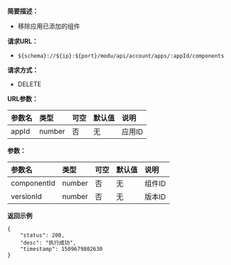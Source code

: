 **简要描述：** 

- 移除应用已添加的组件

**请求URL：** 
- ` ${schema}://${ip}:${port}/modu/api/account/apps/:appId/components `
  
**请求方式：**
- DELETE 

**URL参数：** 

| 参数名 | 类型 | 可空 | 默认值 | 说明 |
| :-- | :-- | :-- | :-- | :-- |
| appId | number | 否 | 无 | 应用ID |

**参数：** 

| 参数名 | 类型 | 可空 | 默认值 | 说明 |
| :-- | :-- | :-- | :-- | :-- |
| componentId  | number | 否 | 无 | 组件ID |
| versionId  | number | 否 | 无 | 版本ID |

 **返回示例**

``` 
{
    "status": 200,
    "desc": "执行成功",
    "timestamp": 1509679802630
}
```



